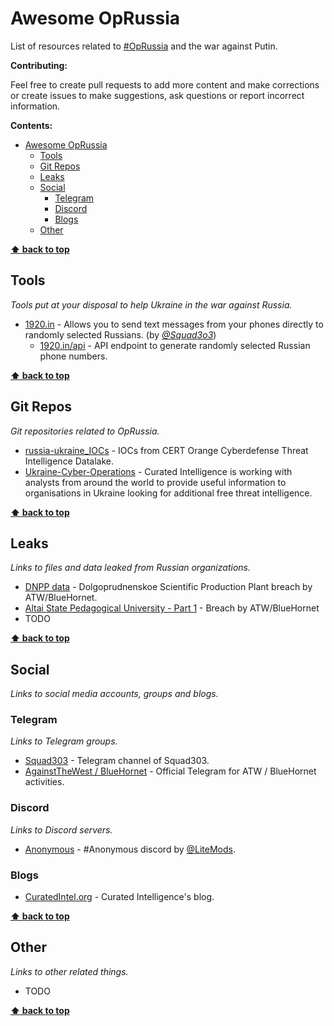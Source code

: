 # Awesome OpRussia

List of resources related to [#OpRussia](https://twitter.com/hashtag/OpRussia) and the war against Putin.

**Contributing:**

Feel free to create pull requests to add more content and make corrections or create issues to make suggestions, ask questions or report incorrect information.

**Contents:**

- [Awesome OpRussia](#awesome-oprussia)
  - [Tools](#tools)
  - [Git Repos](#git-repos)
  - [Leaks](#leaks)
  - [Social](#social)
    - [Telegram](#telegram)
    - [Discord](#discord)
    - [Blogs](#blogs)
  - [Other](#other)

**[⬆ back to top](#awesome-oprussia)**

## Tools

_Tools put at your disposal to help Ukraine in the war against Russia._

- [1920.in](http://1920.in) - Allows you to send text messages from your phones directly to randomly selected Russians. (by [_@Squad3o3_](https://twitter.com/squad3o3))
  - [1920.in/api](http://1920.in/api) - API endpoint to generate randomly selected Russian phone numbers.

**[⬆ back to top](#awesome-oprussia)**

## Git Repos

_Git repositories related to OpRussia._

- [russia-ukraine_IOCs](https://github.com/Orange-Cyberdefense/russia-ukraine_IOCs) - IOCs from CERT Orange Cyberdefense Threat Intelligence Datalake.
- [Ukraine-Cyber-Operations](https://github.com/curated-intel/Ukraine-Cyber-Operations) - Curated Intelligence is working with analysts from around the world to provide useful information to organisations in Ukraine looking for additional free threat intelligence.

**[⬆ back to top](#awesome-oprussia)**

## Leaks

_Links to files and data leaked from Russian organizations._

- [DNPP data](https://anonfiles.com/hbT2aeM2xf/DNPP_Part_1_7z) - Dolgoprudnenskoe Scientific Production Plant breach by ATW/BlueHornet.
- [Altai State Pedagogical University - Part 1](https://anonfiles.com/ndT4h4Mfxb/Federal_State_Budgetary_Educational_Institution_of_Higher_Education_Altai_State_Pedagogical_University_of_the_Russian_Federation_-_Open_7z) - Breach by ATW/BlueHornet
- TODO

**[⬆ back to top](#awesome-oprussia)**

## Social

_Links to social media accounts, groups and blogs._

### Telegram

_Links to Telegram groups._

- [Squad303](https://t.me/squad3o3) - Telegram channel of Squad303.
- [AgainstTheWest / BlueHornet](https://t.me/ATW2022) - Official Telegram for ATW / BlueHornet activities.

### Discord

_Links to Discord servers._

- [Anonymous](https://discord.gg/thecollective) - \#Anonymous discord by [@LiteMods](https://twitter.com/LiteMods).

### Blogs

- [CuratedIntel.org](https://www.curatedintel.org/2021/08/welcome.html) - Curated Intelligence's blog.

**[⬆ back to top](#awesome-oprussia)**

## Other

_Links to other related things._

- TODO

**[⬆ back to top](#awesome-oprussia)**
